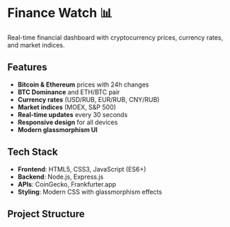 # Finance Watch 📊

Real-time financial dashboard with cryptocurrency prices, currency rates, and market indices.

## Features

- **Bitcoin & Ethereum** prices with 24h changes
- **BTC Dominance** and ETH/BTC pair
- **Currency rates** (USD/RUB, EUR/RUB, CNY/RUB)
- **Market indices** (MOEX, S&P 500)
- **Real-time updates** every 30 seconds
- **Responsive design** for all devices
- **Modern glassmorphism UI**

## Tech Stack

- **Frontend**: HTML5, CSS3, JavaScript (ES6+)
- **Backend**: Node.js, Express.js
- **APIs**: CoinGecko, Frankfurter.app
- **Styling**: Modern CSS with glassmorphism effects

## Project Structure
